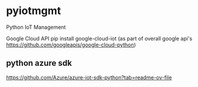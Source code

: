 # pyiotmgmt
Python IoT Management

Google Cloud API pip install google-cloud-iot (as part of overall google api's https://github.com/googleapis/google-cloud-python)


## python azure sdk
https://github.com/Azure/azure-iot-sdk-python?tab=readme-ov-file


